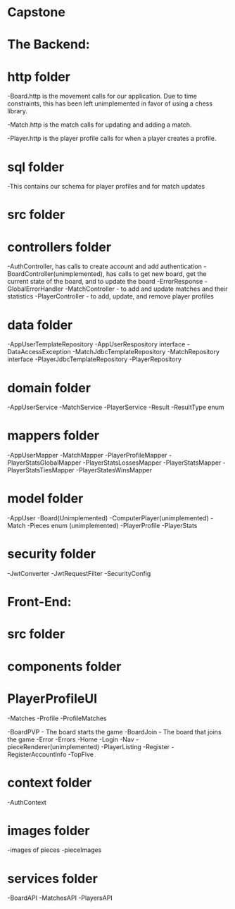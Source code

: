 # Capstone

# The Backend:

# http folder
-Board.http is the movement calls for our application. Due to time constraints, this has been left unimplemented in favor of using a chess library. 

-Match.http is the match calls for updating and adding a match. 

-Player.http is the player profile calls for when a player creates a profile. 

# sql folder

-This contains our schema for player profiles and for match updates

# src folder

# controllers folder

-AuthController, has calls to create account and add authentication
-BoardController(unimplemented), has calls to get new board, get the current state of the board, and to update the board
-ErrorResponse
-GlobalErrorHandler
-MatchController - to add and update matches and their statistics
-PlayerController - to add, update, and remove player profiles

# data folder

-AppUserTemplateRepository
-AppUserRespository interface
-DataAccessException
-MatchJdbcTemplateRepository
-MatchRepository interface
-PlayerJdbcTemplateRepository
-PlayerRepository

# domain folder

-AppUserService
-MatchService
-PlayerService
-Result
-ResultType enum

# mappers folder

-AppUserMapper
-MatchMapper
-PlayerProfileMapper
-PlayerStatsGlobalMapper
-PlayerStatsLossesMapper
-PlayerStatsMapper
-PlayerStatsTiesMapper
-PlayerStatesWinsMapper

# model folder

-AppUser
-Board(Unimplemented)
-ComputerPlayer(unimplemented)
-Match
-Pieces enum (unimplemented)
-PlayerProfile
-PlayerStats

# security folder

-JwtConverter
-JwtRequestFilter
-SecurityConfig

# Front-End:

# src folder

# components folder

# PlayerProfileUI
-Matches
-Profile
-ProfileMatches

-BoardPVP - The board starts the game
-BoardJoin - The board that joins the game
-Error
-Errors
-Home
-Login
-Nav
-pieceRenderer(unimplemented)
-PlayerListing
-Register
-RegisterAccountInfo
-TopFive

# context folder

-AuthContext

# images folder

-images of pieces
-pieceImages

# services folder

-BoardAPI
-MatchesAPI
-PlayersAPI


